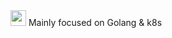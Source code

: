 <img src="https://emojis.slackmojis.com/emojis/images/1615277855/18509/sunshine.gif?1615277855" width="25"/>
Mainly focused on Golang & k8s
